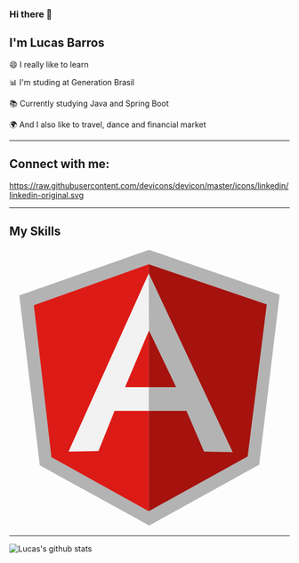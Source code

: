### Hi there 👋
## I'm Lucas Barros

😄 I really like to learn

📊 I'm studing at Generation Brasil

📚 Currently studying Java and Spring Boot

🌍 And I also like to travel, dance and financial market

<hr />

## Connect with me:
https://raw.githubusercontent.com/devicons/devicon/master/icons/linkedin/linkedin-original.svg
<hr />

## My Skills
<svg viewBox="0 0 128 128">
<path fill="#B3B3B3" d="M63.81 1.026l-59.257 20.854 9.363 77.637 49.957 27.457 50.214-27.828 9.36-77.635z"></path><path fill="#A6120D" d="M117.536 25.998l-53.864-18.369v112.785l45.141-24.983z"></path><path fill="#DD1B16" d="M11.201 26.329l8.026 69.434 44.444 24.651v-112.787z"></path><path fill="#F2F2F2" d="M78.499 67.67l-14.827 6.934h-15.628l-7.347 18.374-13.663.254 36.638-81.508 14.827 55.946zm-1.434-3.491l-13.295-26.321-10.906 25.868h10.807l13.394.453z"></path><path fill="#B3B3B3" d="M63.671 11.724l.098 26.134 12.375 25.888h-12.446l-.027 10.841 17.209.017 8.042 18.63 13.074.242z"></path>
</svg>
<hr />

![Lucas's github stats](https://github-readme-stats.vercel.app/api?username=LucasAnseloni&show_icons=true&count_private=true&theme=radical)
